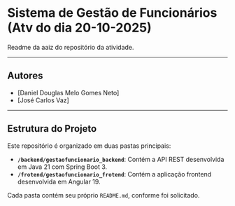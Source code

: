 # Sistema de Gestão de Funcionários (Atv do dia 20-10-2025)

Readme da aaiz do repositório da atividade.

---

## Autores

* [Daniel Douglas Melo Gomes Neto]
* [José Carlos Vaz]

---

## Estrutura do Projeto

Este repositório é organizado em duas pastas principais:

* **`/backend/gestaofuncionario_backend`**: Contém a API REST desenvolvida em Java 21 com Spring Boot 3.
* **`/frotend/gestaofuncionario_frotend`**: Contém a aplicação frontend desenvolvida em Angular 19.

Cada pasta contém seu próprio `README.md`, conforme foi solicitado.
